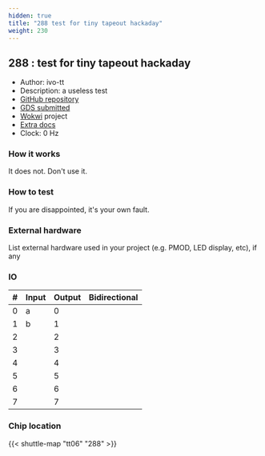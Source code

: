 ```yaml
---
hidden: true
title: "288 test for tiny tapeout hackaday"
weight: 230
---
```


## 288 : test for tiny tapeout hackaday

* Author: ivo-tt
* Description: a useless test
* [GitHub repository](https://github.com/ivo-tt/tiny-tapeout-01)
* [GDS submitted](https://github.com/ivo-tt/tiny-tapeout-01/actions/runs/8674096242)
* [Wokwi](https://wokwi.com/projects/395058308283408385) project
* [Extra docs]()
* Clock: 0 Hz

<!---

This file is used to generate your project datasheet. Please fill in the information below and delete any unused
sections.

You can also include images in this folder and reference them in the markdown. Each image must be less than
512 kb in size, and the combined size of all images must be less than 1 MB.
-->


### How it works

It does not. Don't use it.

### How to test

If you are disappointed, it's your own fault.

### External hardware

List external hardware used in your project (e.g. PMOD, LED display, etc), if any


### IO

| #             | Input    | Output   | Bidirectional   |
| ------------- | -------- | -------- | --------------- |
| 0 | a  | 0  |      |
| 1 | b  | 1  |      |
| 2 |   | 2  |      |
| 3 |   | 3  |      |
| 4 |   | 4  |      |
| 5 |   | 5  |      |
| 6 |   | 6  |      |
| 7 |   | 7  |      |


### Chip location

{{< shuttle-map "tt06" "288" >}}
